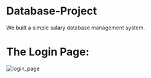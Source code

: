# Database-Project
We built a simple salary database management system.

# The Login Page:

![login_page](https://user-images.githubusercontent.com/130397610/232306870-8a12de7e-b14c-4419-a441-fb92f83d6d21.jpg)
